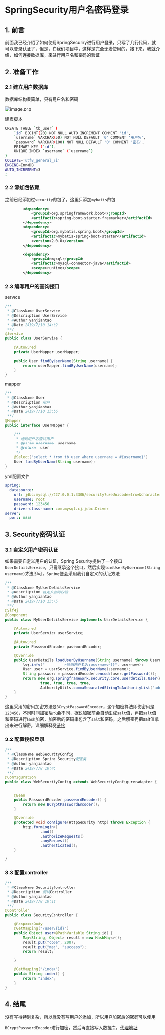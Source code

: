 # SpringSecurity用户名密码登录

## 1. 前言

前面我已经介绍了如何使用SpringSecuriry进行用户登录，只写了几行代码，就可以登录认证了，但是，在我们项目中，这样是完全无法使用的，接下来，我就介绍，如何连接数据库，来进行用户名和密码的验证

## 2. 准备工作

### 2.1 建立用户数据库

数据库结构很简单，只有用户名和密码

![image.png](https://img.hacpai.com/file/2019/07/image-efaabb28.png)

建表脚本

```sh
CREATE TABLE `tb_user` (
	`id` BIGINT(20) NOT NULL AUTO_INCREMENT COMMENT 'id',
	`username` VARCHAR(50) NOT NULL DEFAULT '0' COMMENT '用户名',
	`password` VARCHAR(100) NOT NULL DEFAULT '0' COMMENT '密码',
	PRIMARY KEY (`id`),
	UNIQUE INDEX `username` (`username`)
)
COLLATE='utf8_general_ci'
ENGINE=InnoDB
AUTO_INCREMENT=3
;

```

### 2.2 添加包依赖

之前已经添加过`security`的包了，这里只添加`mybatis`的包

```xml
		<dependency>
			<groupId>org.springframework.boot</groupId>
			<artifactId>spring-boot-starter-freemarker</artifactId>
		</dependency>
		<dependency>
			<groupId>org.mybatis.spring.boot</groupId>
			<artifactId>mybatis-spring-boot-starter</artifactId>
			<version>2.0.0</version>
		</dependency>

		<dependency>
			<groupId>mysql</groupId>
			<artifactId>mysql-connector-java</artifactId>
			<scope>runtime</scope>
		</dependency>
```

### 2.3 编写用户的查询接口

service

```java
/**
 * @ClassName UserService
 * @Descriiption UserService
 * @Author yanjiantao
 * @Date 2019/7/10 14:02
 **/
@Service
public class UserService {

    @Autowired
    private UserMapper userMapper;

    public User findByUserName(String username) {
        return userMapper.findByUserName(username);
    }
}
```

mapper

```java
/**
 * @ClassName User
 * @Descriiption 用户
 * @Author yanjiantao
 * @Date 2019/7/10 13:56
 **/
@Mapper
public interface UserMapper {

    /**
     * 通过用户名查找用户
     * @param username  username
     * @return  user
     */
    @Select("select * from tb_user where username = #{username}")
    User findByUserName(String username);
}

```

yml配置文件

```yaml
spring:
  datasource:
    url: jdbc:mysql://127.0.0.1:3306/security?useUnicode=true&characterEncoding=utf8&characterSetResults=utf8&serverTimezone=GMT%2B8
    username: root
    password: 123456
    driver-class-name: com.mysql.cj.jdbc.Driver
server:
  port: 8888
```

## 3. Security密码认证

### 3.1 自定义用户密码认证

如果需要自定义用户的认证，Spring Security提供了一个接口`UserDetailsService`，只需继承这个接口，然后实现`loadUserByUsername(String username)`方法即可，`Spring`便会采用我们自定义的认证方法

```java
/**
 * @ClassName MyUserDetailsService
 * @Descriiption 自定义密码校验
 * @Author yanjiantao
 * @Date 2019/7/10 13:45
 **/
@Slf4j
@Component
public class MyUserDetailsService implements UserDetailsService {

    @Autowired
    private UserService userService;

    @Autowired
    private PasswordEncoder passwordEncoder;

    @Override
    public UserDetails loadUserByUsername(String username) throws UsernameNotFoundException {
        log.info("--------->登录用户名为:username={}", username);
        User user = userService.findByUserName(username);
        String password = passwordEncoder.encode(user.getPassword());
        return new org.springframework.security.core.userdetails.User(username, user.getPassword(),
                true, true, true, true,
                AuthorityUtils.commaSeparatedStringToAuthorityList("admin"));
    }
}
```

这里采用的密码加密方法是`BCryptPasswordEncoder`，这个加密算法即使密码是`123456`，不同时间加密后也会不同，据说加密前会自动生成`salt`值，再把`salt`值和密码进行`hash`加密，加密后的密码串包含了`salt`和密码。之后解密再把salt值拿出来进行解密。详细解释见[链接](https://www.zhihu.com/question/54720851/answer/288322108)

### 3.2 配置授权登录

```java
/**
 * @ClassName WebSecurityConfig
 * @Descriiption Spring Security配置类
 * @Author yanjiantao
 * @Date 2019/7/8 10:45
 **/
@Configuration
public class WebSecurityConfig extends WebSecurityConfigurerAdapter {


    @Bean
    public PasswordEncoder passwordEncoder() {
        return new BCryptPasswordEncoder();
    }

    @Override
    protected void configure(HttpSecurity http) throws Exception {
        http.formLogin()
                .and()
                .authorizeRequests()
                .anyRequest()
                .authenticated();
    }

}
```

### 3.3 配置controller

```java
/**
 * @ClassName SecurityController
 * @Descriiption 测试Controller
 * @Author yanjiantao
 * @Date 2019/7/8 10:18
 **/
@Controller
public class SecurityController {

    @ResponseBody
    @GetMapping("/user/{id}")
    public Object user(@PathVariable String id) {
        Map<String, Object> result = new HashMap<>();
        result.put("code", 200);
        result.put("msg", "success");
        return result;

    }

    @GetMapping("/index")
    public String index() {
        return "index";
    }
}

```

## 4. 结尾

没有写得特别复杂，所以就没有写用户的添加，所以用户加密后的密码可以使用

`BCryptPasswordEncoder`进行加密，然后再直接写入数据库。[代理地址](https://github.com/boolean-dev/security/tree/v04-03)